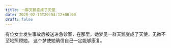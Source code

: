 ```yaml
---
title: 一群天鹅变成了天使
date: 2020-02-15T20:54:12+08:00
draft: false
---
```


有位女士发生事故后被送进急诊室，在那里，她梦见一群天鹅变成了天使，无微不至地照顾她。
这个梦使她确信自己一定能够康复。
